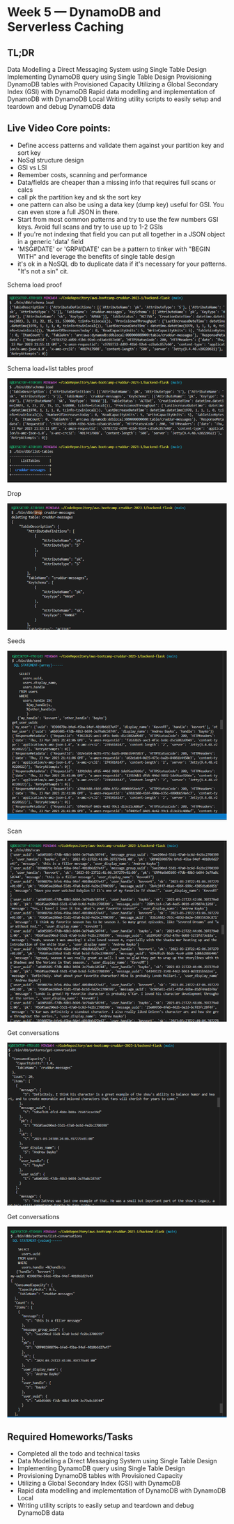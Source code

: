 # Week 5 — DynamoDB and Serverless Caching

## TL;DR
Data Modelling a Direct Messaging System using Single Table Design
Implementing DynamoDB query using Single Table Design
Provisioning DynamoDB tables with Provisioned Capacity
Utilizing a Global Secondary Index (GSI) with DynamoDB
Rapid data modelling and implementation of DynamoDB with DynamoDB Local
Writing utility scripts to easily setup and teardown and debug DynamoDB data
## Live Video Core points:

- Define access patterns and validate them against your partition key and sort key 
- NoSql structure design
- GSI vs LSI
- Remember costs, scanning and performance
- Data/fields are cheaper than a missing info that requires full scans or calcs
- call pk the partition key and sk the sort key
- one pattern can also be using a data key (dump key) useful for GSI. You can even store a full JSON in there.
- Start from most common patterns and try to use the few numbers GSI keys. Avoid full scans and try to use up to 1-2 GSIs
- If you're not indexing that field you can put all together in a JSON object in a generic 'data' field
- 'MSG#DATE' or 'GRP#DATE' can be a pattern to tinker with "BEGIN WITH" and leverage the benefits of single table design
- it's ok in a NoSQL db to duplicate data if it's necessary for your patterns. "It's not a sin" cit. 


Schema load proof

![week5-schema-load-proof](assets/week5-schema-load-proof.png)

Schema load+list tables proof

![week5-schema-load-list-tables-proof](assets/week5-schema-load-list-tables-proof.png)

Drop

![week5-drop-proof.png](assets/week5-drop-proof.png)

Seeds

![week5-seed-proof.png](assets/week5-seed-proof.png)

Scan

![week5-scan-proof.png](assets/week5-scan-proof.png)

Get conversations

![week5-get-conversations-proof.png](assets/week5-get-conversations-proof.png)

Get conversations

![week5-list-conversations-proof.png](assets/week5-list-conversations-proof.png)

## Required Homeworks/Tasks
- Completed all the todo and technical tasks 
- Data Modelling a Direct Messaging System using Single Table Design
- Implementing DynamoDB query using Single Table Design
- Provisioning DynamoDB tables with Provisioned Capacity
- Utilizing a Global Secondary Index (GSI) with DynamoDB
- Rapid data modelling and implementation of DynamoDB with DynamoDB Local
- Writing utility scripts to easily setup and teardown and debug DynamoDB data
